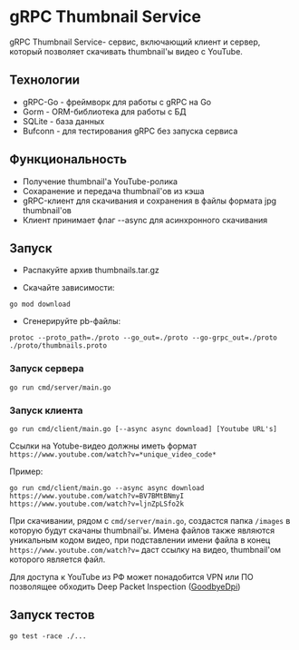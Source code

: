 # gRPC Thumbnail Service
gRPC Thumbnail Service- сервис, включающий клиент и сервер, который позволяет скачивать thumbnail'ы видео с YouTube.

## Технологии
- gRPC-Go - фреймворк для работы с gRPC на Go
- Gorm - ORM-библиотека для работы с БД
- SQLite - база данных
- Bufconn - для тестирования gRPC без запуска сервиса


## Функциональность
- Получение thumbnail'а YouTube-ролика
- Сохаранение и передача thumbnail'ов из кэша
- gRPC-клиент для скачивания и сохранения в файлы формата jpg thumbnail'ов
- Клиент принимает флаг --async для асинхронного скачивания


## Запуск
- Распакуйте архив thumbnails.tar.gz

- Скачайте зависимости:
```
go mod download
```
- Сгенерируйте pb-файлы:
```
protoc --proto_path=./proto --go_out=./proto --go-grpc_out=./proto ./proto/thumbnails.proto
```
### Запуск сервера
```
go run cmd/server/main.go
```

### Запуск клиента
```
go run cmd/client/main.go [--async async download] [Youtube URL's]
```
Ссылки на Yotube-видео должны иметь формат `https://www.youtube.com/watch?v=*unique_video_code*`

Пример:
```
go run cmd/client/main.go --async async download https://www.youtube.com/watch?v=BV7BMtBNmyI https://www.youtube.com/watch?v=ljnZpLSfo2k
```

При скачивании, рядом с `cmd/server/main.go`, создастся папка `/images` в которую будут скачаны thumbnail'ы. Имена файлов также являются уникальным кодом видео, при подставлении имени файла в конец `https://www.youtube.com/watch?v=` даст ссылку на видео, thumbnail'ом которого является файл.

Для доступа к YouTube из РФ может понадобится VPN или ПО позволящее обходить Deep Packet Inspection ([GoodbyeDpi](https://github.com/ValdikSS/GoodbyeDPI))

## Запуск тестов
```
go test -race ./...
```